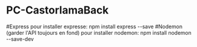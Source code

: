 # PC-CastorlamaBack
#Express
pour installer expresse: npm install express --save 
#Nodemon (garder l'API toujours en fond)
pour installer nodemon: npm install nodemon --save-dev
